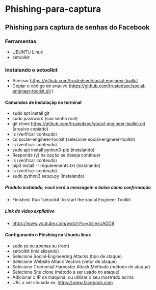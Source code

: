 # Phishing-para-captura
## Phishing para captura de senhas do Facebook 

### Ferramentas
* UBUNTU Linux
* setoolkit

### Instalando o setoolkit
* Acessar https://github.com/trustedsec/social-engineer-toolkit
* Copiar o código do arquivo (https://github.com/trustedsec/social-engineer-toolkit.git )
  
#### Comandos de instalaçãp no terminal
* sudo apt install git
* sudo password (sua senha root)
* git clone https://github.com/trustedsec/social-engineer-toolkit.git (arquivo copiado)
* ls (verificar conteudo)
* cd social-engineer-toolkit (selecione social-engineer-toolkit)
* ls (verificar conteudo)
* sudo apt install python3-pip (instalando)
* Responda (y) na opção se deseja continuar
* ls (verificar conteudo)
* pip3 install -r requerements.txt (instalando)
* ls (verificar conteudo)
* sudo python3 setup.py (instalando)
##### Produto instalado, você verá a mensagem a baixo como confirmação
* Finished. Run 'setoolkit' to start the social Engineer Toolkit.
##### Link do video expliativo
* https://www.youtube.com/watch?v=y4sIesUADD8
  
#### Configurando o Phishing no Ubuntu linux
* sudo su ou apenas su (root)
* setoolkit (inicializando)
* Selecione Social-Engineering Attacks (tipo de ataque)
*  Selecione Website Attack Vectors (vetor de ataque)
* Selecione Credential Harvester Attack Methodo (método de ataque)
*  Selecione Site clone (método a ser usado no ataque)
*  Adicionar o IP da máquina, ou utilizar o seu mostrado acima
*  URL a ser clonada ex. https://www.facebook.com
